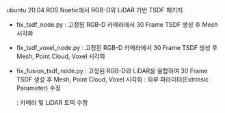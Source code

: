 ubuntu 20.04 ROS Noetic에서 RGB-D와 LiDAR 기반 TSDF 패키지

- fix_tsdf_node.py : 고정된 RGB-D 카메라에서 30 Frame TSDF 생성 후 Mesh 시각화
- fix_tsdf_voxel_node.py : 고정된 RGB-D 카메라에서 30 Frame TSDF 생성 후 Mesh, Point Cloud, Voxel 시각화
- fix_fusion_tsdf_node.py : 고정된 RGB-D와 LiDAR을 융합하여 30 Frame TSDF 생성 후 Mesh, Point Cloud, Voxel 시각화
  : 외부 파라미터(Extrinsic Parameter) 수정

  : 카메라 및 LiDAR 토픽 수정
